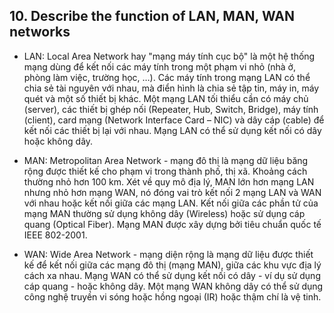 ## 10. Describe the function of LAN, MAN, WAN networks

- LAN: Local Area Network hay "mạng máy tính cục bộ" là một hệ thống mạng dùng để kết nối các máy tính trong một phạm vi nhỏ (nhà ở, phòng làm việc, trường học, …). Các máy tính trong mạng LAN có thể chia sẻ tài nguyên với nhau, mà điển hình là chia sẻ tập tin, máy in, máy quét và một số thiết bị khác. Một mạng LAN tối thiểu cần có máy chủ (server), các thiết bị ghép nối (Repeater, Hub, Switch, Bridge), máy tính (client), card mạng (Network Interface Card – NIC) và dây cáp (cable) để kết nối các thiết bị lại với nhau. Mạng LAN có thể sử dụng kết nối có dây hoặc không dây.

- MAN: Metropolitan Area Network - mạng đô thị là mạng dữ liệu băng rộng được thiết kế cho phạm vi trong thành phố, thị xã. Khoảng cách thường nhỏ hơn 100 km. Xét về quy mô địa lý, MAN lớn hơn mạng LAN nhưng nhỏ hơn mạng WAN, nó đóng vai trò kết nối 2 mạng LAN và WAN với nhau hoặc kết nối giữa các mạng LAN. Kết nối giữa các phần tử của mạng MAN thường sử dụng không dây (Wireless) hoặc sử dụng cáp quang (Optical Fiber). Mạng MAN được xây dựng bởi tiêu chuẩn quốc tế IEEE 802-2001.

- WAN: Wide Area Network - mạng diện rộng là mạng dữ liệu được thiết kế để kết nối giữa các mạng đô thị (mạng MAN), giữa các khu vực địa lý cách xa nhau. Mạng WAN có thể sử dụng kết nối có dây - ví dụ sử dụng cáp quang - hoặc không dây. Một mạng WAN không dây có thể sử dụng công nghệ truyền vi sóng hoặc hồng ngoại (IR) hoặc thậm chí là vệ tinh.